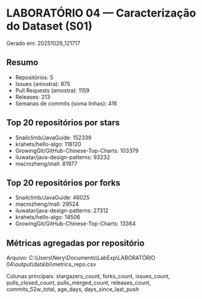 # LABORATÓRIO 04 — Caracterização do Dataset (S01)

Gerado em: 20251029_121717

## Resumo

- Repositórios: 5
- Issues (amostra): 875
- Pull Requests (amostra): 1159
- Releases: 213
- Semanas de commits (soma linhas): 416

## Top 20 repositórios por stars

- Snailclimb/JavaGuide: 152339
- krahets/hello-algo: 118120
- GrowingGit/GitHub-Chinese-Top-Charts: 103379
- iluwatar/java-design-patterns: 93232
- macrozheng/mall: 81977

## Top 20 repositórios por forks

- Snailclimb/JavaGuide: 46025
- macrozheng/mall: 29524
- iluwatar/java-design-patterns: 27312
- krahets/hello-algo: 14506
- GrowingGit/GitHub-Chinese-Top-Charts: 13364

## Métricas agregadas por repositório

Arquivo: C:\Users\Nery\Documents\LabExp\LABORATÓRIO 04\output\data\bi\metrics_repo.csv

Colunas principais: stargazers_count, forks_count, issues_count, pulls_closed_count, pulls_merged_count, releases_count, commits_52w_total, age_days, days_since_last_push
